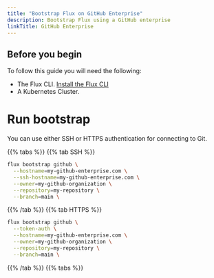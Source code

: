 ```yaml
---
title: "Bootstrap Flux on GitHub Enterprise"
description: Bootstrap Flux using a GitHub enterprise
linkTitle: GitHub Enterprise
---
```


##  Before you begin

To follow this guide you will need the following:

- The Flux CLI. [Install the Flux CLI](../installation.md#install-the-flux-cli#install-the-flux-cli)
- A Kubernetes Cluster.

# Run bootstrap

You can use either SSH or HTTPS authentication for connecting to Git.

{{% tabs %}}
{{% tab SSH %}}
```bash
flux bootstrap github \
  --hostname=my-github-enterprise.com \
  --ssh-hostname=my-github-enterprise.com \
  --owner=my-github-organization \
  --repository=my-repository \
  --branch=main \
```
{{% /tab %}}
{{% tab HTTPS %}}
```bash
flux bootstrap github \
  --token-auth \
  --hostname=my-github-enterprise.com \
  --owner=my-github-organization \
  --repository=my-repository \
  --branch=main \
```
{{% /tab %}}
{{% tabs %}}
